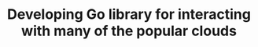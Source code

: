 ---
layout: gsoc
categories: gsoc2017
divid: ftmfo
title:  Developing Go library for interacting with many of the popular clouds
description: Developing golan library for interacting with many of the popular cloud service providers using a unified API. This Go library can manage following resources; <b> Resources Types </b> <ul><li> Cloud Servers </li><li> Cloud Storages </li><li> Load Balancers </li></ul>
requiredknowledge: Go, Google Cloud, AWS
possiblementors: Charitha Elvitgala (charitha@scorelab.org)
---